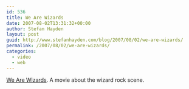 ```yaml
---
id: 536
title: We Are Wizards
date: 2007-08-02T13:31:32+00:00
author: Stefan Hayden
layout: post
guid: http://www.stefanhayden.com/blog/2007/08/02/we-are-wizards/
permalink: /2007/08/02/we-are-wizards/
categories:
  - video
  - web
---
```

<a href="http://www.wearewizards-themovie.com">We Are Wizards</a>. A movie about the wizard rock scene.
<object width="425" height="350"><param name="movie" value="http://www.youtube.com/v/amKNveOdWQ8"></param><param name="wmode" value="transparent"></param><embed src="http://www.youtube.com/v/amKNveOdWQ8" type="application/x-shockwave-flash" wmode="transparent" width="425" height="350"></embed></object>